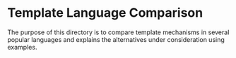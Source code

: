 # Template Language Comparison

The purpose of this directory is to compare template mechanisms in several
popular languages and explains the alternatives under consideration using
examples.
